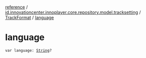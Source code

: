 [reference](../../index.md) / [id.innovationcenter.innoplayer.core.repository.model.tracksetting](../index.md) / [TrackFormat](index.md) / [language](./language.md)

# language

`var language: `[`String`](https://kotlinlang.org/api/latest/jvm/stdlib/kotlin/-string/index.html)`?`